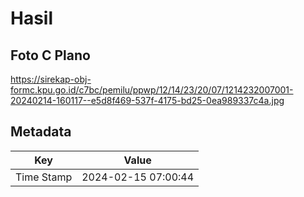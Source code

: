 # Hasil

## Foto C Plano

https://sirekap-obj-formc.kpu.go.id/c7bc/pemilu/ppwp/12/14/23/20/07/1214232007001-20240214-160117--e5d8f469-537f-4175-bd25-0ea989337c4a.jpg


## Metadata

| Key        | Value               |
| ---------- | ------------------- |
| Time Stamp | 2024-02-15 07:00:44 |



